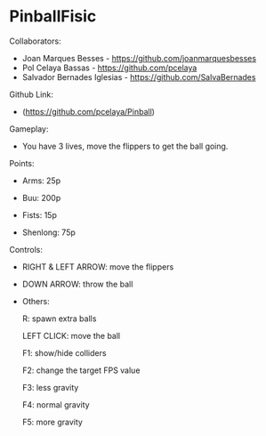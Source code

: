 # PinballFisic

Collaborators:
- Joan Marques Besses - https://github.com/joanmarquesbesses
- Pol Celaya Bassas - https://github.com/pcelaya
- Salvador Bernades Iglesias - https://github.com/SalvaBernades

Github Link:
- (https://github.com/pcelaya/Pinball)

Gameplay:

- You have 3 lives, move the flippers to get the ball going.

Points:

 - Arms: 25p

 - Buu: 200p

 - Fists: 15p

 - Shenlong: 75p 

Controls:
 
 - RIGHT & LEFT ARROW: move the flippers
 
 - DOWN ARROW: throw the ball
 
 
 - Others:

   R: spawn extra balls

   LEFT CLICK: move the ball

   F1: show/hide colliders

   F2: change the target FPS value

   F3: less gravity

   F4: normal gravity

   F5: more gravity


